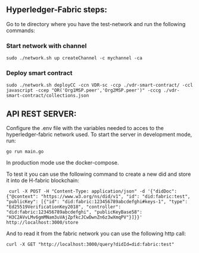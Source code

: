 
## Hyperledger-Fabric steps:

Go to te directory where you have the test-network and run the following commands: 
### Start network with channel
```
sudo ./network.sh up createChannel -c mychannel -ca
```
### Deploy smart contract 
```
sudo ./network.sh deployCC -ccn VDR-sc -ccp ./vdr-smart-contract/ -ccl javascript -ccep "OR('Org1MSP.peer','Org2MSP.peer')" -cccg ./vdr-smart-contract/collections.json
```

## API REST SERVER:

Configure the .env file with the variables needed to acces to the hyperledger-fabric network used. 
To start the server in development mode, run:
```
go run main.go
```

In production mode use the docker-compose.

To test it you can use the following command to create a new did and store it into de H-fabric blockchain: 
```
 curl -X POST -H "Content-Type: application/json" -d '{"didDoc": {"@context": "https://www.w3.org/ns/did/v1", "id": "did:fabric:test", "publicKey": [{"id": "did:fabric:123456789abcdefghi#keys-1", "type": "Ed25519VerificationKey2018", "controller": "did:fabric:123456789abcdefghi", "publicKeyBase58": "H3C2AVvLMv6gmMNam3uVAjZpfkcJCwDwnZn6z3wXmqPV"}]}}' http://localhost:3000/store
```

And to read it from the fabric network you can use the following http call: 
```
curl -X GET "http://localhost:3000/query?didId=did:fabric:test"

```

